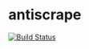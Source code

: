 # antiscrape

[![Build Status](https://travis-ci.org/sebastianwestberg/antiscrape.svg?branch=master)](https://travis-ci.org/sebastianwestberg/antiscrape)
